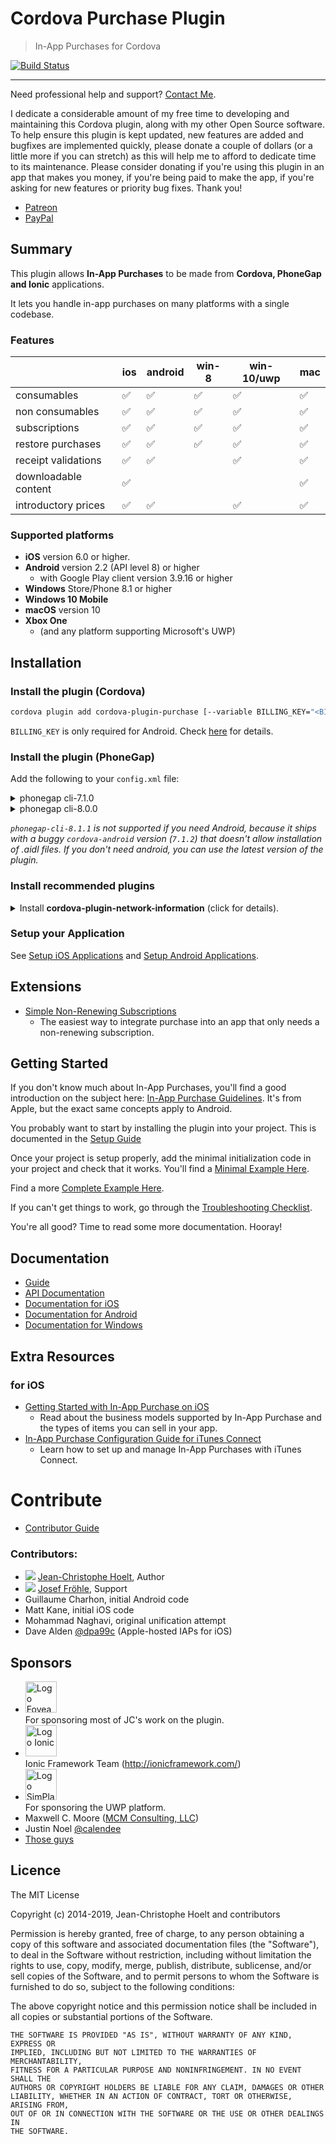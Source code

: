# Cordova Purchase Plugin

> In-App Purchases for Cordova

[![Build Status](https://travis-ci.org/j3k0/cordova-plugin-purchase.svg)](https://travis-ci.org/j3k0/cordova-plugin-purchase)

---

Need professional help and support? [Contact Me](mailto:hoelt@fovea.cc).

I dedicate a considerable amount of my free time to developing and maintaining
this Cordova plugin, along with my other Open Source software. To help ensure
this plugin is kept updated, new features are added and bugfixes are
implemented quickly, please donate a couple of dollars (or a little more if you
can stretch) as this will help me to afford to dedicate time to its
maintenance. Please consider donating if you're using this plugin in an app
that makes you money, if you're being paid to make the app, if you're asking
for new features or priority bug fixes. Thank you!

 * [Patreon](https://www.patreon.com/join/2219243?)
 * [PayPal](https://www.paypal.com/cgi-bin/webscr?cmd=_s-xclick&hosted_button_id=7A4826SH6RJSE&source=url)

## Summary

This plugin allows **In-App Purchases** to be made from **Cordova, PhoneGap and Ionic** applications.

It lets you handle in-app purchases on many platforms with a single codebase.

### Features

|  | ios | android | win-8 | win-10/uwp | mac |
|--|--|--|--|--|--|
| consumables | ✅ | ✅ | ✅ | ✅ | ✅ |
| non consumables | ✅ | ✅ | ✅ | ✅ | ✅ |
| subscriptions | ✅ | ✅ | ✅ | ✅ | ✅ |
| restore purchases | ✅ | ✅ | ✅ | ✅ | ✅ |
| receipt validations | ✅ | ✅ |  | ✅ | ✅ |
| downloadable content | ✅ |   |   |   | ✅ |
| introductory prices | ✅ | ✅ |   | ✅ | ✅ |

### Supported platforms

 - **iOS** version 6.0 or higher.
 - **Android** version 2.2 (API level 8) or higher
   - with Google Play client version 3.9.16 or higher
 - **Windows** Store/Phone 8.1 or higher
 - **Windows 10 Mobile**
 - **macOS** version 10
 - **Xbox One**
   - (and any platform supporting Microsoft's UWP)


## Installation

### Install the plugin (Cordova)

```sh
cordova plugin add cordova-plugin-purchase [--variable BILLING_KEY="<BILLING_KEY>"]
```

`BILLING_KEY` is only required for Android. Check [here](https://github.com/j3k0/cordova-plugin-purchase/wiki/HOWTO#add-android-billing-key) for details.

### Install the plugin (PhoneGap)

Add the following to your `config.xml` file:

<details>
<summary>phonegap cli-7.1.0</summary>


```xml
<gap:plugin name="cc.fovea.cordova.purchase" source="npm" version="6.0.0">
<param name="BILLING_KEY" value="MIIB..."/>
</gap:plugin>
```
---

</details>

<details>
<summary>phonegap cli-8.0.0</summary>

```xml
<plugin spec="https://github.com/j3k0/cordova-plugin-purchase.git#phonegap-cli-8.0.0">
    <param name="BILLING_KEY" value="MIIB..."/>
</plugin>
```
---

</details>

_`phonegap-cli-8.1.1`  is not supported if you need Android, because it ships with a buggy `cordova-android` version (`7.1.2`) that doesn't allow installation of .aidl files. If you don't need android, you can use the latest version of the plugin._

### Install recommended plugins

<details>
<summary>
Install <strong>cordova-plugin-network-information</strong> (click for details).
</summary>


Sometimes, the plugin cannot connect to the app store because it has no network connection. It will then retry either:

* periodically after a certain amount of time;
* when the device fires an ['online'](https://developer.mozilla.org/en-US/docs/Web/Events/online) event.

The [cordova-plugin-network-information](https://github.com/apache/cordova-plugin-network-information) plugin is required in order for the `'online'` event to be properly received in the Cordova application. Without it, this plugin will only be able to use the periodic check to determine if the device is back online.

</details>

### Setup your Application

See [Setup iOS Applications](https://github.com/j3k0/cordova-plugin-purchase/wiki/HOWTO#setup-ios-applications) and [Setup Android Applications](https://github.com/j3k0/cordova-plugin-purchase/wiki/HOWTO#setup-android-applications).

## Extensions

 * [Simple Non-Renewing Subscriptions](https://github.com/j3k0/cordova-non-renewing-subscription)
   * The easiest way to integrate purchase into an app that only needs a non-renewing subscription.

## Getting Started

If you don't know much about In-App Purchases, you'll find a good introduction
on the subject here: [In-App Purchase Guidelines](https://developer.apple.com/in-app-purchase/).
It's from Apple, but the exact same concepts apply to Android.

You probably want to start by installing the plugin into your project.
This is documented in the [Setup Guide](https://github.com/j3k0/cordova-plugin-purchase/wiki/Setup)

Once your project is setup properly, add the minimal initialization code in
your project and check that it works. You'll find a [Minimal Example Here](doc/minimal-example.js).

Find a more [Complete Example Here](https://github.com/Fovea/cordova-plugin-purchase-demo).

If you can't get things to work, go through the [Troubleshooting Checklist](doc/troubleshooting.md).

You're all good? Time to read some more documentation. Hooray!

## Documentation

 - [Guide](https://purchase.cordova.fovea.cc/)
 - [API Documentation](doc/api.md)
 - [Documentation for iOS](doc/ios.md)
 - [Documentation for Android](doc/android.md)
 - [Documentation for Windows](doc/windows.md)

## Extra Resources

### for iOS

 - [Getting Started with In-App Purchase on iOS](https://developer.apple.com/in-app-purchase/)
   - Read about the business models supported by In-App Purchase and the types of items you can sell in your app.
 - [In-App Purchase Configuration Guide for iTunes Connect](https://developer.apple.com/library/ios/documentation/LanguagesUtilities/Conceptual/iTunesConnectInAppPurchase_Guide/Chapters/Introduction.html)
   - Learn how to set up and manage In-App Purchases with iTunes Connect.

# Contribute

 - [Contributor Guide](doc/contributor-guide.md)

### Contributors:

 * ![](https://avatars1.githubusercontent.com/u/191881?s=64&v=4) [Jean-Christophe Hoelt](https://github.com/j3k0), Author
 * ![](https://avatars3.githubusercontent.com/u/1674289?s=64&v=4) [Josef Fröhle](https://github.com/Dexus), Support 
 * Guillaume Charhon, initial Android code
 * Matt Kane, initial iOS code
 * Mohammad Naghavi, original unification attempt
 * Dave Alden [@dpa99c](https://github.com/dpa99c) (Apple-hosted IAPs for iOS)
 
## Sponsors

 * <a href="https://fovea.cc"><img alt="Logo Fovea" src="https://fovea.cc/blog/wp-content/uploads/2017/09/fovea-logo-flat-128.png" height="50" /></a><br/>For sponsoring most of JC's work on the plugin.
 * <img alt="Logo Ionic" src="https://www.fovea.cc/files/Ionic-logo-landscape.png" height="50"><br/>Ionic Framework Team (http://ionicframework.com/)
 * <a href="https://www.simplan.de/"><img alt="Logo SimPlan" src="https://files.fovea.cc/wp-content/uploads/SimPlan-Logo.png" height="50"></a><br/>For sponsoring the UWP platform.
 * Maxwell C. Moore ([MCM Consulting, LLC](http://mcmconsulting.biz))
 * Justin Noel [@calendee](https://github.com/calendee)
 * [Those guys](https://www.indiegogo.com/projects/phonegap-cordova-in-app-purchase-ios-and-android#pledges)

## Licence

The MIT License

Copyright (c) 2014-2019, Jean-Christophe Hoelt and contributors

Permission is hereby granted, free of charge, to any person obtaining a copy
of this software and associated documentation files (the "Software"), to deal
in the Software without restriction, including without limitation the rights
to use, copy, modify, merge, publish, distribute, sublicense, and/or sell
copies of the Software, and to permit persons to whom the Software is
furnished to do so, subject to the following conditions:

The above copyright notice and this permission notice shall be included in
all copies or substantial portions of the Software.

```
THE SOFTWARE IS PROVIDED "AS IS", WITHOUT WARRANTY OF ANY KIND, EXPRESS OR
IMPLIED, INCLUDING BUT NOT LIMITED TO THE WARRANTIES OF MERCHANTABILITY,
FITNESS FOR A PARTICULAR PURPOSE AND NONINFRINGEMENT. IN NO EVENT SHALL THE
AUTHORS OR COPYRIGHT HOLDERS BE LIABLE FOR ANY CLAIM, DAMAGES OR OTHER
LIABILITY, WHETHER IN AN ACTION OF CONTRACT, TORT OR OTHERWISE, ARISING FROM,
OUT OF OR IN CONNECTION WITH THE SOFTWARE OR THE USE OR OTHER DEALINGS IN
THE SOFTWARE.
```
